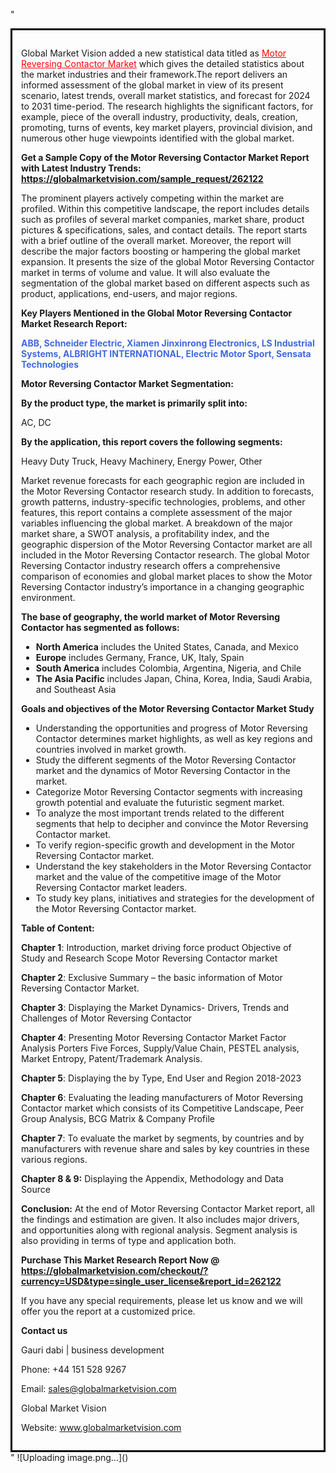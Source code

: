 "<div style='border: 3px solid black; padding: 1em;'>

Global Market Vision added a new statistical data titled as <a style='color: #ff0000;' href='https://globalmarketvision.com/reports/global-motor-reversing-contactor-market/262122'>Motor Reversing Contactor Market</a> which gives the detailed statistics about the market industries and their framework.The report delivers an informed assessment of the global market in view of its present scenario, latest trends, overall market statistics, and forecast for 2024 to 2031 time-period. The research highlights the significant factors, for example, piece of the overall industry, productivity, deals, creation, promoting, turns of events, key market players, provincial division, and numerous other huge viewpoints identified with the global market.

<strong>Get a Sample Copy of the Motor Reversing Contactor Market Report with Latest Industry Trends:</strong><strong> <a style='color: #ff0000;' href='https://globalmarketvision.com/sample_request/262122?utm_source=linkedinPulse&utm_medium=Dhiraj&utm_campaign=SN'><strong>https://globalmarketvision.com/sample_request/262122</strong></a></strong>

The prominent players actively competing within the market are profiled. Within this competitive landscape, the report includes details such as profiles of several market companies, market share, product pictures &amp; specifications, sales, and contact details. The report starts with a brief outline of the overall market. Moreover, the report will describe the major factors boosting or hampering the global market expansion. It presents the size of the global Motor Reversing Contactor market in terms of volume and value. It will also evaluate the segmentation of the global market based on different aspects such as product, applications, end-users, and major regions.

<strong>Key Players Mentioned in the Global Motor Reversing Contactor Market Research Report:</strong>

<strong style='color: #4169e1;'>ABB, Schneider Electric, Xiamen Jinxinrong Electronics, LS Industrial Systems, ALBRIGHT INTERNATIONAL, Electric Motor Sport, Sensata Technologies</strong>

<strong>Motor Reversing Contactor Market Segmentation: </strong>

<strong>By the product type, the market is primarily split into:</strong>

AC, DC

<strong>By the application, this report covers the following segments:</strong>

Heavy Duty Truck, Heavy Machinery, Energy Power, Other

Market revenue forecasts for each geographic region are included in the Motor Reversing Contactor research study. In addition to forecasts, growth patterns, industry-specific technologies, problems, and other features, this report contains a complete assessment of the major variables influencing the global market. A breakdown of the major market share, a SWOT analysis, a profitability index, and the geographic dispersion of the Motor Reversing Contactor market are all included in the Motor Reversing Contactor research. The global Motor Reversing Contactor industry research offers a comprehensive comparison of economies and global market places to show the Motor Reversing Contactor industry’s importance in a changing geographic environment.

<strong>The base of geography, the world market of Motor Reversing Contactor has segmented as follows:</strong>
<ul>
  <li><strong>North America</strong> includes the United States, Canada, and Mexico</li>
  <li><strong>Europe</strong> includes Germany, France, UK, Italy, Spain</li>
  <li><strong>South America</strong> includes Colombia, Argentina, Nigeria, and Chile</li>
  <li><strong>The Asia Pacific</strong> includes Japan, China, Korea, India, Saudi Arabia, and Southeast Asia</li>
</ul>
<strong>Goals and objectives of the Motor Reversing Contactor Market Study</strong>
<ul>
  <li>Understanding the opportunities and progress of Motor Reversing Contactor determines market highlights, as well as key regions and countries involved in market growth.</li>
  <li>Study the different segments of the Motor Reversing Contactor market and the dynamics of Motor Reversing Contactor in the market.</li>
  <li>Categorize Motor Reversing Contactor segments with increasing growth potential and evaluate the futuristic segment market.</li>
  <li>To analyze the most important trends related to the different segments that help to decipher and convince the Motor Reversing Contactor market.</li>
  <li>To verify region-specific growth and development in the Motor Reversing Contactor market.</li>
  <li>Understand the key stakeholders in the Motor Reversing Contactor market and the value of the competitive image of the Motor Reversing Contactor market leaders.</li>
  <li>To study key plans, initiatives and strategies for the development of the Motor Reversing Contactor market.</li>
</ul>
<strong>Table of Content:</strong>

<strong>Chapter 1</strong>: Introduction, market driving force product Objective of Study and Research Scope Motor Reversing Contactor market

<strong>Chapter 2</strong>: Exclusive Summary – the basic information of Motor Reversing Contactor Market.

<strong>Chapter 3</strong>: Displaying the Market Dynamics- Drivers, Trends and Challenges of Motor Reversing Contactor

<strong>Chapter 4</strong>: Presenting Motor Reversing Contactor Market Factor Analysis Porters Five Forces, Supply/Value Chain, PESTEL analysis, Market Entropy, Patent/Trademark Analysis.

<strong>Chapter 5</strong>: Displaying the by Type, End User and Region 2018-2023

<strong>Chapter 6</strong>: Evaluating the leading manufacturers of Motor Reversing Contactor market which consists of its Competitive Landscape, Peer Group Analysis, BCG Matrix &amp; Company Profile

<strong>Chapter 7</strong>: To evaluate the market by segments, by countries and by manufacturers with revenue share and sales by key countries in these various regions.

<strong>Chapter 8 &amp; 9:</strong> Displaying the Appendix, Methodology and Data Source

<strong>Conclusion:</strong> At the end of Motor Reversing Contactor Market report, all the findings and estimation are given. It also includes major drivers, and opportunities along with regional analysis. Segment analysis is also providing in terms of type and application both.

<strong>Purchase This Market Research Report Now @</strong><strong> <strong><a style='color: #ff0000;' href='https://globalmarketvision.com/checkout/?currency=USD&type=single_user_license&report_id=262122?utm_source=linkedinPulse&utm_medium=Dhiraj&utm_campaign=SN'>https://globalmarketvision.com/checkout/?currency=USD&type=single_user_license&report_id=262122</a></strong>
</strong>

If you have any special requirements, please let us know and we will offer you the report at a customized price.

<strong>Contact us</strong>

Gauri dabi | business development

Phone: +44 151 528 9267

Email: <a href='mailto:sales@globalmarketvision.com'>sales@globalmarketvision.com</a>

Global Market Vision

Website: <a href='http://www.globalmarketvision.com/'>www.globalmarketvision.com</a>

</div>"
![Uploading image.png…]()
